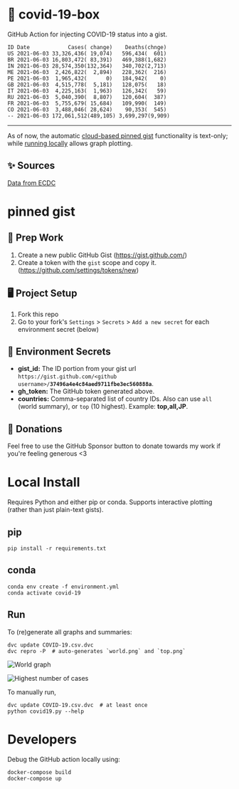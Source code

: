 # 🏥 covid-19-box

GitHub Action for injecting COVID-19 status into a gist.

```
ID Date            Cases( change)    Deaths(chnge)
US 2021-06-03 33,326,436( 19,074)   596,434(  601)
BR 2021-06-03 16,803,472( 83,391)   469,388(1,682)
IN 2021-06-03 28,574,350(132,364)   340,702(2,713)
ME 2021-06-03  2,426,822(  2,894)   228,362(  216)
PE 2021-06-03  1,965,432(      0)   184,942(    0)
GB 2021-06-03  4,515,778(  5,181)   128,075(   18)
IT 2021-06-03  4,225,163(  1,963)   126,342(   59)
RU 2021-06-03  5,040,390(  8,807)   120,604(  387)
FR 2021-06-03  5,755,679( 15,684)   109,990(  149)
CO 2021-06-03  3,488,046( 28,624)    90,353(  545)
-- 2021-06-03 172,061,512(489,105) 3,699,297(9,909)
```

---

As of now, the automatic [cloud-based pinned gist](#pinned-gist) functionality is text-only;
while [running locally](#local-install) allows graph plotting.

## ✨ Sources

[Data from ECDC](https://www.ecdc.europa.eu/en/publications-data/download-todays-data-geographic-distribution-covid-19-cases-worldwide)

# pinned gist

## 🎒 Prep Work
1. Create a new public GitHub Gist (https://gist.github.com/)
1. Create a token with the `gist` scope and copy it. (https://github.com/settings/tokens/new)

## 🖥 Project Setup
1. Fork this repo
1. Go to your fork's `Settings` > `Secrets` > `Add a new secret` for each environment secret (below)

## 🤫 Environment Secrets
- **gist_id:** The ID portion from your gist url `https://gist.github.com/<github username>/`**`37496a4e4c84aed9711fbe3ec560888a`**.
- **gh_token:** The GitHub token generated above.
- **countries:** Comma-separated list of country IDs. Also can use `all` (world summary), or `top` (10 highest). Example: **top,all,JP**.

## 💸 Donations

Feel free to use the GitHub Sponsor button to donate towards my work if you're feeling generous <3

# Local Install

Requires Python and either pip or conda. Supports interactive plotting (rather than just plain-text gists).

## pip

```
pip install -r requirements.txt
```

## conda

```
conda env create -f environment.yml
conda activate covid-19
```

## Run

To (re)generate all graphs and summaries:

```
dvc update COVID-19.csv.dvc
dvc repro -P  # auto-generates `world.png` and `top.png`
```

![World graph](world.png)

![Highest number of cases](top.png)

To manually run,

```
dvc update COVID-19.csv.dvc  # at least once
python covid19.py --help
```

# Developers

Debug the GitHub action locally using:

```
docker-compose build
docker-compose up
```
